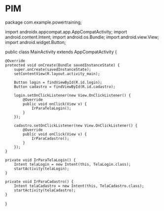 # PIM
package com.example.powertraining;

import androidx.appcompat.app.AppCompatActivity;
import android.content.Intent;
import android.os.Bundle;
import android.view.View;
import android.widget.Button;

public class MainActivity extends AppCompatActivity {

    @Override
    protected void onCreate(Bundle savedInstanceState) {
        super.onCreate(savedInstanceState);
        setContentView(R.layout.activity_main);

        Button login = findViewById(R.id.login);
        Button cadastro = findViewById(R.id.cadastro);

        login.setOnClickListener(new View.OnClickListener() {
            @Override
            public void onClick(View v) {
                IrParaTelaLogin();
            }
        });

        cadastro.setOnClickListener(new View.OnClickListener() {
            @Override
            public void onClick(View v) {
                IrParaCadastro();
            }
        });
    }

    private void IrParaTelaLogin() {
        Intent telaLogin = new Intent(this, TelaLogin.class);
        startActivity(telaLogin);
    }

    private void IrParaCadastro() {
        Intent telaCadastro = new Intent(this, TelaCadastro.class);
        startActivity(telaCadastro);
    }
}
